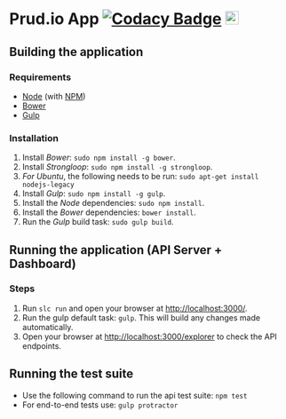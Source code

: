 # Prud.io App [![Codacy Badge](https://www.codacy.com/project/badge/770f6a0903d641bd8bf31f041914a615)](https://www.codacy.com/public/cossou/prudio-app) <a href="https://assembly.com/prudio/bounties"><img src="https://asm-badger.herokuapp.com/prudio/badges/tasks.svg" height="24px" alt="Open Tasks" /></a>

## Building the application

### Requirements
* [Node](http://nodejs.org/) (with [NPM](https://www.npmjs.org/))
* [Bower](http://bower.io)
* [Gulp](http://gulpjs.com/)

### Installation
1. Install *Bower*: `sudo npm install -g bower`.
2. Install *Strongloop*: `sudo npm install -g strongloop`.
3. *For Ubuntu*, the following needs to be run: `sudo apt-get install nodejs-legacy`
4. Install *Gulp*: `sudo npm install -g gulp`.
5. Install the *Node* dependencies: `sudo npm install`.
6. Install the *Bower* dependencies: `bower install`.
7. Run the *Gulp* build task: `sudo gulp build`.

## Running the application (API Server + Dashboard)

### Steps

1. Run `slc run` and open your browser at [http://localhost:3000/](http://localhost:3000/).
2. Run the gulp default task: `gulp`. This will build any changes made automatically.
3. Open your browser at [http://localhost:3000/explorer](http://localhost:3000/explorer) to check the API endpoints.

## Running the test suite

* Use the following command to run the api test suite: `npm test`
* For end-to-end tests use: `gulp protractor`
